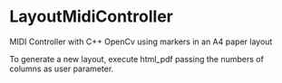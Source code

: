 # LayoutMidiController
MIDI Controller with C++ OpenCv using markers in an A4 paper layout 

To generate a new layout, execute html_pdf passing the numbers of columns as user parameter.
